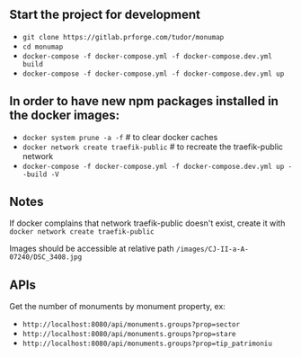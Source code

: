 ## Start the project for development
* `git clone https://gitlab.prforge.com/tudor/monumap`
* `cd monumap`
* `docker-compose -f docker-compose.yml -f docker-compose.dev.yml build`
* `docker-compose -f docker-compose.yml -f docker-compose.dev.yml up`

## In order to have new npm packages installed in the docker images:
* `docker system prune -a -f` # to clear docker caches
* `docker network create traefik-public` # to recreate the traefik-public network
* `docker-compose -f docker-compose.yml -f docker-compose.dev.yml up --build -V`

## Notes
If docker complains that network traefik-public doesn't exist, create it with `docker network create traefik-public`

Images should be accessible at relative path `/images/CJ-II-a-A-07240/DSC_3408.jpg`

## APIs
Get the number of monuments by monument property, ex: 
- `http://localhost:8080/api/monuments.groups?prop=sector` 
- `http://localhost:8080/api/monuments.groups?prop=stare`
- `http://localhost:8080/api/monuments.groups?prop=tip_patrimoniu`